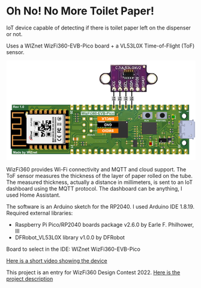 # Oh No! No More Toilet Paper!

IoT device capable of detecting if there is toilet paper left on the dispenser or not.

Uses a WIZnet WizFi360-EVB-Pico board + a VL53L0X Time-of-Flight (ToF) sensor.

![](./no-more-toilet-paper-schematic.png)

WizFi360 provides Wi-Fi connectivity and MQTT and cloud support. The ToF sensor measures the thickness of the layer of paper rolled on the tube. The measured thickness, actually a distance in millimeters, is sent to an IoT dashboard using the MQTT protocol. The dashboard can be anything, I used Home Assistant.

The software is an Arduino sketch for the RP2040. I used Arduino IDE 1.8.19.
Required external libraries:
- Raspberry Pi Pico/RP2040 boards package v2.6.0 by Earle F. Philhower, III
- DFRobot_VL53L0X library v1.0.0 by DFRobot

Board to select in the IDE: WIZnet WizFi360-EVB-Pico

[Here is a short video showing the device](https://youtu.be/WaZvuO-cZuY)

This project is an entry for WizFi360 Design Contest 2022. [Here is the project description](https://maker.wiznet.io/clemo/contest/oh-no%21-no-more-toilet-paper%21/)
